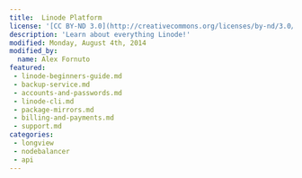 ```yaml
---
title:  Linode Platform
license: '[CC BY-ND 3.0](http://creativecommons.org/licenses/by-nd/3.0/us/)'
description: 'Learn about everything Linode!'
modified: Monday, August 4th, 2014
modified_by:
  name: Alex Fornuto
featured:
 - linode-beginners-guide.md
 - backup-service.md
 - accounts-and-passwords.md
 - linode-cli.md
 - package-mirrors.md
 - billing-and-payments.md
 - support.md
categories:
 - longview
 - nodebalancer
 - api
---
```


